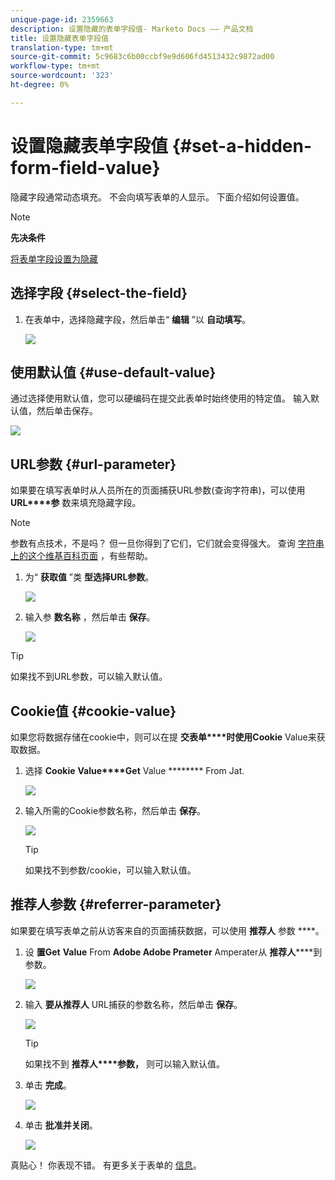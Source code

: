 ```yaml
---
unique-page-id: 2359663
description: 设置隐藏的表单字段值- Marketo Docs —— 产品文档
title: 设置隐藏表单字段值
translation-type: tm+mt
source-git-commit: 5c9683c6b00ccbf9e9d606fd4513432c9872ad00
workflow-type: tm+mt
source-wordcount: '323'
ht-degree: 0%

---
```



# 设置隐藏表单字段值 {#set-a-hidden-form-field-value}

隐藏字段通常动态填充。 不会向填写表单的人显示。 下面介绍如何设置值。

>[!NOTE]
>
>**先决条件**
>
>[将表单字段设置为隐藏](set-a-form-field-as-hidden.md)

## 选择字段 {#select-the-field}

1. 在表单中，选择隐藏字段，然后单击“ **编辑** ”以 **自动填写**。

   ![](assets/autofill.png)

## 使用默认值 {#use-default-value}

通过选择使用默认值，您可以硬编码在提交此表单时始终使用的特定值。 输入默认值，然后单击保存。

![](assets/image2014-9-15-13-3a5-3a27.png)

## URL参数 {#url-parameter}

如果要在填写表单时从人员所在的页面捕获URL参数(查询字符串)，可以使用 **URL****参** 数来填充隐藏字段。

>[!NOTE]
>
>参数有点技术，不是吗？ 但一旦你得到了它们，它们就会变得强大。 查询 [字符串上的这个维基百科页面](http://en.wikipedia.org/wiki/Query_string) ，有些帮助。

1. 为“ **获取值** ”类 **型选择URL参数**。

   ![](assets/image2014-9-15-13-3a6-3a48.png)

1. 输入参 **数名称** ，然后单击 **保存**。

   ![](assets/image2014-9-15-13-3a7-3a35.png)

>[!TIP]
>
>如果找不到URL参数，可以输入默认值。

## Cookie值 {#cookie-value}

如果您将数据存储在cookie中，则可以在提 **交表单****时使用Cookie** Value来获取数据。

1. 选择 **Cookie** **Value****Get** Value ******** From Jat.

   ![](assets/image2014-9-15-13-3a8-3a21.png)

1. 输入所需的Cookie参数名称，然后单击 **保存**。

   ![](assets/image2014-9-15-13-3a8-3a43.png)

   >[!TIP]
   >
   >如果找不到参数/cookie，可以输入默认值。

## 推荐人参数 {#referrer-parameter}

如果要在填写表单之前从访客来自的页面捕获数据，可以使用 **推荐人** 参数 ****。

1. 设 **置Get** **Value** From **Adobe Adobe Prameter** Amperater从 **推荐人******&#x200B;到参数。

   ![](assets/image2014-9-15-13-3a9-3a31.png)

1. 输入 **要从推荐人** URL捕获的参数名称，然后单击 **保存**。

   ![](assets/image2014-9-15-13-3a9-3a56.png)

   >[!TIP]
   >
   >如果找不到 **推荐人****参数，** 则可以输入默认值。

1. 单击 **完成**。

   ![](assets/image2014-9-15-13-3a10-3a26.png)

1. 单击 **批准并关闭**。

   ![](assets/image2014-9-15-13-3a10-3a43.png)

真贴心！ 你表现不错。 有更多关于表单的 [信息](http://docs.marketo.com/display/docs/forms)。
